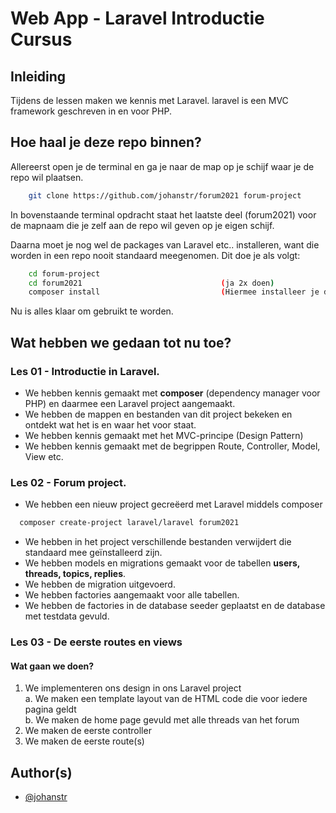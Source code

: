 # Web App - Laravel Introductie Cursus

## Inleiding
Tijdens de lessen maken we kennis met Laravel. laravel is een MVC framework geschreven in en voor PHP.  
  
## Hoe haal je deze repo binnen?
Allereerst open je de terminal en ga je naar de map op je schijf waar je de repo wil plaatsen.
```bash
    git clone https://github.com/johanstr/forum2021 forum-project
```
  
In bovenstaande terminal opdracht staat het laatste deel (forum2021) voor de mapnaam die je zelf aan de repo wil geven op je eigen schijf.
  
Daarna moet je nog wel de packages van Laravel etc.. installeren, want die worden in een repo nooit standaard meegenomen. Dit doe je als volgt:  
  
```bash
    cd forum-project
    cd forum2021                               (ja 2x doen)
    composer install                           (Hiermee installeer je de packages)
```
  
Nu is alles klaar om gebruikt te worden.
  
  
## Wat hebben we gedaan tot nu toe?
### Les 01 - Introductie in Laravel.  

* We hebben kennis gemaakt met **composer** (dependency manager voor PHP) en daarmee een Laravel project aangemaakt.
* We hebben de mappen en bestanden van dit project bekeken en ontdekt wat het is en waar het voor staat.
* We hebben kennis gemaakt met het MVC-principe (Design Pattern)
* We hebben kennis gemaakt met de begrippen Route, Controller, Model, View etc.

### Les 02 - Forum project.  

* We hebben een nieuw project gecreëerd met Laravel middels composer
```bash
  composer create-project laravel/laravel forum2021
```
  
* We hebben in het project verschillende bestanden verwijdert die standaard mee geïnstalleerd zijn.  
* We hebben models en migrations gemaakt voor de tabellen **users, threads, topics, replies**.
* We hebben de migration uitgevoerd.
* We hebben factories aangemaakt voor alle tabellen.
* We hebben de factories in de database seeder geplaatst en de database met testdata gevuld.
  
### Les 03 - De eerste routes en views

#### Wat gaan we doen?
1. We implementeren ons design in ons Laravel project  
   a. We maken een template layout van de HTML code die voor iedere pagina geldt  
   b. We maken de home page gevuld met alle threads van het forum
2. We maken de eerste controller
3. We maken de eerste route(s)
  
  
## Author(s)  
  
- [@johanstr](https://www.github.com/johanstr)